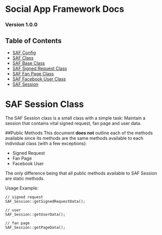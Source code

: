 # Social App Framework Docs
### Version 1.0.0

## Table of Contents

* [SAF Config](saf_config.md)
* [SAF Class](saf.md)
* [SAF Base Class](saf_base.md)
* [SAF Signed Request Class](saf_signed_request.md)
* [SAF Fan Page Class](saf_fan_page.md)
* [SAF Facebook User Class](saf_facebook_user.md)
* [SAF Session](saf_session.md)

# SAF Session Class
The SAF Session class is a small class with a simple task: Maintain a session
that contains vital signed request, fan page and user data.

##Public Methods
This document **does not** outline each of the methods available since its methods
are the same methods available to each individual class (with a few exceptions):

* Signed Request
* Fan Page
* Facebook User

The only difference being that all public methods available to SAF Session are
static methods.

Usage Example:
    
    // signed request
    SAF_Session::getSignedRequestData();

    // user
    SAF_Session::getUserData();

    // fan page
    SAF_Session::getPageData();

